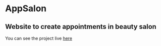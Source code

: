 # AppSalon

## Website to create appointments in beauty salon

You can see the project live <a href="https://appsalon-codepachi.000webhostapp.com/">here</a>
